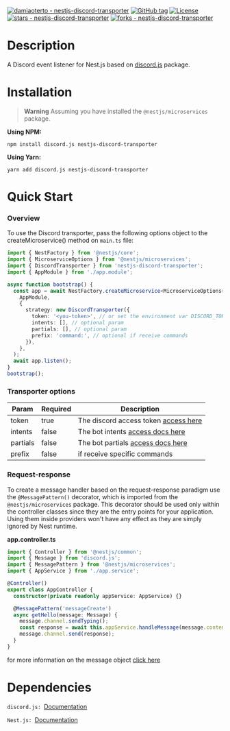 [![damiaoterto - nestjs-discord-transporter](https://img.shields.io/static/v1?label=damiaoterto&message=nestjs-discord-transporter&color=green&logo=github)](https://github.com/damiaoterto/nestjs-discord-transporter "Go to GitHub repo")
[![GitHub tag](https://img.shields.io/github/tag/damiaoterto/nestjs-discord-transporter?include_prereleases=&sort=semver&color=green)](https://github.com/damiaoterto/nestjs-discord-transporter/releases/)
[![License](https://img.shields.io/badge/License-MIT-green)](#license)
[![stars - nestjs-discord-transporter](https://img.shields.io/github/stars/damiaoterto/nestjs-discord-transporter?style=social)](https://github.com/damiaoterto/nestjs-discord-transporter)
[![forks - nestjs-discord-transporter](https://img.shields.io/github/forks/damiaoterto/nestjs-discord-transporter?style=social)](https://github.com/damiaoterto/nestjs-discord-transporter)

# Description

A Discord event listener for Nest.js based on [discord.js](https://discord.js.org/) package.

# Installation

> **Warning**
> Assuming you have installed the `@nestjs/microservices` package.

**Using NPM:**

    npm install discord.js nestjs-discord-transporter

**Using Yarn:**

    yarn add discord.js nestjs-discord-transporter

# Quick Start
### Overview
To use the Discord transporter, pass the following options object to the createMicroservice() method on ``main.ts`` file:

```typescript
import { NestFactory } from '@nestjs/core';
import { MicroserviceOptions } from '@nestjs/microservices';
import { DiscordTransporter } from 'nestjs-discord-transporter';
import { AppModule } from './app.module';

async function bootstrap() {
  const app = await NestFactory.createMicroservice<MicroserviceOptions>(
    AppModule,
    {
      strategy: new DiscordTransporter({
        token: '<you-token>', // or set the environment var DISCORD_TOKEN
        intents: [], // optional param
        partials: [], // optional param
        prefix: 'command:', // optional if receive commands
      }),
    },
  );
  await app.listen();
}
bootstrap();
```

### Transporter options

| Param  | Required | Description
| ------------- | ------------- | ------------- |
| token | true  | The discord access token [access here](https://discord.com/developers/applications)  |
| intents  | false | The bot intents [access docs here](https://discordjs.guide/popular-topics/intents.html#privileged-intents)  |
| partials  | false | The bot partials [access docs here](https://discordjs.guide/popular-topics/partials.html#enabling-partials)  |
| prefix | false  | if receive specific commands |

### Request-response

To create a message handler based on the request-response paradigm use the ``@MessagePattern()`` decorator, which is imported from the ``@nestjs/microservices`` package. This decorator should be used only within the controller classes since they are the entry points for your application. Using them inside providers won't have any effect as they are simply ignored by Nest runtime.

**app.controller.ts**

```typescript
import { Controller } from '@nestjs/common';
import { Message } from 'discord.js';
import { MessagePattern } from '@nestjs/microservices';
import { AppService } from './app.service';

@Controller()
export class AppController {
  constructor(private readonly appService: AppService) {}

  @MessagePattern('messageCreate')
  async getHello(message: Message) {
    message.channel.sendTyping();
    const response = await this.appService.handleMessage(message.content);
    message.channel.send(response);
  }
}

```
for more information on the message object  [click here](https://discordjs.guide/creating-your-bot/event-handling.html#individual-event-files)

# Dependencies

``discord.js: ``[Documentation](https://discordjs.guide)

``Nest.js: ``[Documentation](https://docs.nestjs.com/microservices/basics)
